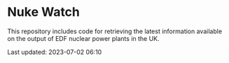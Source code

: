 # Nuke Watch

This repository includes code for retrieving the latest information available on the output of EDF nuclear power plants in the UK.

Last updated: 2023-07-02 06:10